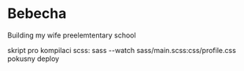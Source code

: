 # Bebecha
Building my wife preelemtentary school

skript pro kompilaci scss: 
sass --watch sass/main.scss:css/profile.css 
pokusny deploy
